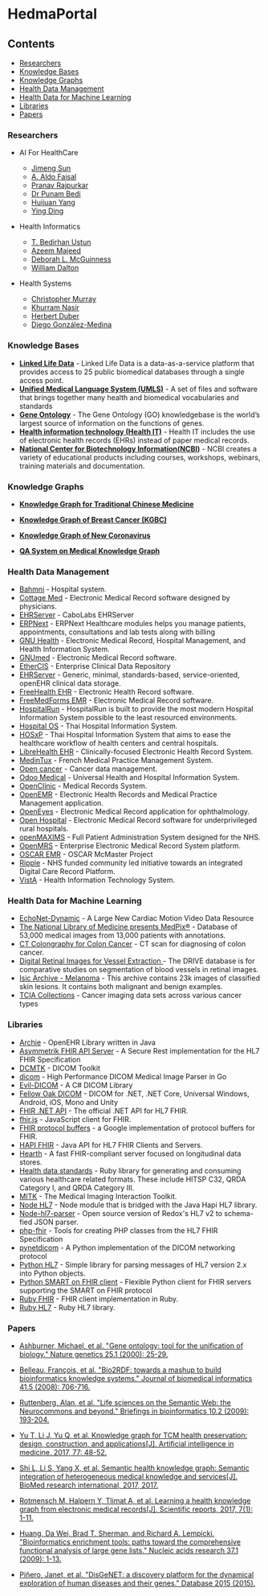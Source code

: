 # HedmaPortal
## Contents  
- [Researchers](#researchers)
- [Knowledge Bases](#knowledge-bases)  
- [Knowledge Graphs](#knowledge-graphs)
- [Health Data Management](#health-data-management)
- [Health Data for Machine Learning](#health-data-for-machine-learning)
- [Libraries](#libraries)
- [Papers](#papers)

### Researchers
- AI For HealthCare
  - [Jimeng Sun](https://scholar.google.com/citations?user=9jmmp5sAAAAJ&hl=en)
  - [A. Aldo Faisal](https://scholar.google.com/citations?hl=en&user=WjHjbrwAAAAJ)
  - [Pranav Rajpurkar](https://scholar.google.com/citations?hl=en&user=QcOG6sgAAAAJ)
  - [Dr Punam Bedi](https://scholar.google.com/citations?hl=en&user=isHD16wAAAAJ)
  - [Huijuan Yang](https://scholar.google.com/citations?hl=en&user=97k5KAYAAAAJ)
  - [Ying Ding](https://scholar.google.com/citations?hl=en&user=97k5KAYAAAAJ)

- Health Informatics
  - [T. Bedirhan Ustun](https://scholar.google.com/citations?hl=en&user=Ta0zCAIAAAAJ)
  - [Azeem Majeed](https://scholar.google.com/citations?hl=en&user=ST8BfTgAAAAJ)
  - [Deborah L. McGuinness](https://scholar.google.com/citations?hl=en&user=PLJ0L4QAAAAJ)
  - [William Dalton](https://scholar.google.com/citations?hl=en&user=zoouc7QAAAAJ)
- Health Systems
  - [Christopher Murray](https://scholar.google.com/citations?hl=en&user=iTsZVuoAAAAJ)
  - [Khurram Nasir](https://scholar.google.com/citations?hl=en&user=G7VThNoAAAAJ)
  - [Herbert Duber](https://scholar.google.com/citations?hl=en&user=h4bIhD4AAAAJ)
  - [Diego González-Medina](https://scholar.google.com/citations?hl=zh-CN&user=-arIPHcAAAAJ)
### Knowledge Bases   
- **[Linked Life Data](https://www.ontotext.com/knowledgehub/demoservices/linked-life-data/)** - Linked Life Data is a data-as-a-service platform that provides access to 25 public biomedical databases through a single access point.
- **[Unified Medical Language System (UMLS)](https://www.nlm.nih.gov/research/umls/index.html)** - A set of files and software that brings together many health and biomedical vocabularies and standards
- **[Gene Ontology](http://geneontology.org/)** - The Gene Ontology (GO) knowledgebase is the world’s largest source of information on the functions of genes. 
- **[Health information technology (Health IT)](https://www.healthit.gov/)** - Health IT includes the use of electronic health records (EHRs) instead of paper medical records.
- **[National Center for Biotechnology Information(NCBI)](https://www.ncbi.nlm.nih.gov/)** - NCBI creates a variety of educational products including courses, workshops, webinars, training materials and documentation.


### Knowledge Graphs  
- **[Knowledge Graph for Traditional Chinese Medicine](http://www.tcmkb.cn/kg/)**  

- **[Knowledge Graph of Breast Cancer (KGBC)](http://wasp.cs.vu.nl/BreastCancerKG/)**  

- **[Knowledge Graph of New Coronavirus](http://openkg.cn/group/coronavirus)**  

- **[QA System on Medical Knowledge Graph](https://github.com/liuhuanyong/QASystemOnMedicalKG)**  

### Health Data Management
 * [Bahmni](http://www.bahmni.org/) - Hospital system.
  * [Cottage Med](http://www.cottagemed.org/cottage-med) - Electronic Medical Record software designed by physicians.
  * [EHRServer](https://github.com/ppazos/cabolabs-ehrserver) - CaboLabs EHRServer
  * [ERPNext](https://erpnext.com/healthcare) - ERPNext Healthcare modules helps you manage patients, appointments, consultations and lab tests along with billing
  * [GNU Health](http://health.gnu.org/) - Electronic Medical Record, Hospital Management, and Health Information System.
  * [GNUmed](http://wiki.gnumed.de/bin/view/Gnumed) - Electronic Medical Record software.
  * [EtherCIS](http://ethercis.org) - Enterprise Clinical Data Repository
  * [EHRServer](https://github.com/ppazos/cabolabs-ehrserver) - Generic, minimal, standards-based, service-oriented, openEHR clinical data storage.
  * [FreeHealth EHR](https://freehealth.io) - Electronic Health Record software.
  * [FreeMedForms EMR](https://freemedforms.com) - Electronic Medical Record software.
  * [HospitalRun](http://hospitalrun.io/) - HospitalRun is built to provide the most modern Hospital Information System possible to the least resourced environments.
  * [Hospital OS](http://www.hospital-os.com) - Thai Hospital Information System.
  * [HOSxP](http://hosxp.net/joomla25/) - Thai Hospital Information System that aims to ease the healthcare workflow of health centers and central hospitals.
  * [LibreHealth EHR](http://librehealth.io/projects/lh-ehr/) - Clinically-focused Electronic Health Record System.
  * [MedinTux](https://medintux.org/) - French Medical Practice Management System.
  * [Open cancer](http://opencancer.net/) - Cancer data management.
  * [Odoo Medical](https://github.com/OCA/vertical-medical) - Universal Health and Hospital Information System.
  * [OpenClinic](http://openclinic.sourceforge.net/) - Medical Records System.
  * [OpenEMR](http://www.open-emr.org/) - Electronic Health Records and Medical Practice Management application.
  * [OpenEyes](http://www.openeyes.org.uk) - Electronic Medical Record application for ophthalmology.
  * [Open Hospital](https://sourceforge.net/projects/openhospital/) - Electronic Medical Record software for underprivileged rural hospitals.
  * [openMAXIMS](https://github.com/IMS-MAXIMS/openMAXIMS) - Full Patient Administration System designed for the NHS.
  * [OpenMRS](http://openmrs.org/) - Enterprise Electronic Medical Record System platform.
  * [OSCAR EMR](https://bitbucket.org/oscaremr/oscar) - OSCAR McMaster Project
  * [Ripple](http://rippleosi.org/) -  NHS funded community led initiative towards an integrated Digital Care Record Platform.
  * [VistA](https://www.osehra.org/content/osehra-vista) - Health Information Technology System.
### Health Data for Machine Learning
  * [EchoNet-Dynamic](https://echonet.github.io/dynamic/index.html) - A Large New Cardiac Motion Video Data Resource
  * [The National Library of Medicine presents MedPix®](https://medpix.nlm.nih.gov/home) - Database of 53,000 medical images from 13,000 patients with annotations.
  * [CT Colongraphy for Colon Cancer](https://wiki.cancerimagingarchive.net/display/Public/CT+COLONOGRAPHY#dc149b9170f54aa29e88f1119e25ba3e) - CT scan for diagnosing of colon cancer.
  * [Digital Retinal Images for Vessel Extraction ]( http://www.isi.uu.nl/Research/Databases/DRIVE/download.php) - The DRIVE database is for comparative studies on segmentation of blood vessels in retinal images.
  * [Isic Archive - Melanoma]( https://www.isic-archive.com) - This archive contains 23k images of classified skin lesions. It contains both malignant and benign examples.
  * [TCIA Collections]( http://www.cancerimagingarchive.net/) - Cancer imaging data sets across various cancer types
### Libraries
 * [Archie](https://github.com/openehr/archie) - OpenEHR Library written in Java
  * [Asymmetrik FHIR API Server](https://github.com/Asymmetrik/node-fhir-server-core) - A Secure Rest implementation for the HL7 FHIR Specification
  * [DCMTK](https://dicom.offis.de/dcmtk.php.en) - DICOM Toolkit
  * [dicom](https://github.com/suyashkumar/dicom) - High Performance DICOM Medical Image Parser in Go
  * [Evil-DICOM](https://github.com/rexcardan/Evil-DICOM) - A C# DICOM Library
  * [Fellow Oak DICOM](https://github.com/fo-dicom/fo-dicom) - DICOM for .NET, .NET Core, Universal Windows, Android, iOS, Mono and Unity
  * [FHIR .NET API](https://github.com/FirelyTeam/fhir-net-api) - The official .NET API for HL7 FHIR.
  * [fhir.js](https://github.com/FHIR/fhir.js) - JavaScript client for FHIR.
  * [FHIR protocol buffers](https://github.com/google/fhir) - a Google implementation of protocol buffers for FHIR.
  * [HAPI FHIR](https://github.com/jamesagnew/hapi-fhir) - Java API for HL7 FHIR Clients and Servers.
  * [Hearth](https://github.com/jembi/hearth) - A fast FHIR-compliant server focused on longitudinal data stores.
  * [Health data standards](https://github.com/projectcypress/health-data-standards) - Ruby library for generating and consuming various healthcare related formats. These include HITSP C32, QRDA Category I, and QRDA Category III.
  * [MITK](http://mitk.org/wiki/MITK) - The Medical Imaging Interaction Toolkit.
  * [Node HL7](https://github.com/MatthewVita/node-hl7-complete) - Node module that is bridged with the Java Hapi HL7 library.
  * [Node-hl7-parser](https://github.com/RedoxEngine/redox-hl7-v2) - Open source version of Redox's HL7 v2 to schema-fied JSON parser.
  * [php-fhir](https://github.com/dcarbone/php-fhir) - Tools for creating PHP classes from the HL7 FHIR Specification
  * [pynetdicom](https://github.com/pydicom/pynetdicom) - A Python implementation of the DICOM networking protocol
  * [Python HL7](https://github.com/johnpaulett/python-hl7) - Simple library for parsing messages of HL7 version 2.x into Python objects.
  * [Python SMART on FHIR client](https://github.com/smart-on-fhir/client-py) - Flexible Python client for FHIR servers supporting the SMART on FHIR protocol
  * [Ruby FHIR](https://github.com/fhir-crucible/fhir_client) - FHIR client implementation in Ruby.
  * [Ruby HL7](https://github.com/segfault/ruby-hl7) - Ruby HL7 library.
### Papers
- [Ashburner, Michael, et al. "Gene ontology: tool for the unification of biology." Nature genetics 25.1 (2000): 25-29.](https://www.ncbi.nlm.nih.gov/pmc/articles/PMC3037419/)  

- [Belleau, François, et al. "Bio2RDF: towards a mashup to build bioinformatics knowledge systems." Journal of biomedical informatics 41.5 (2008): 706-716.](https://www.sciencedirect.com/science/article/pii/S1532046408000415)  

- [Ruttenberg, Alan, et al. "Life sciences on the Semantic Web: the Neurocommons and beyond." Briefings in bioinformatics 10.2 (2009): 193-204.](https://academic.oup.com/bib/article/10/2/193/184336)

- [Yu T, Li J, Yu Q, et al. Knowledge graph for TCM health preservation: design, construction, and applications[J]. Artificial intelligence in medicine, 2017, 77: 48-52.](https://www.sciencedirect.com/science/article/pii/S0933365717301355)

- [Shi L, Li S, Yang X, et al. Semantic health knowledge graph: Semantic integration of heterogeneous medical knowledge and services[J]. BioMed research international, 2017, 2017.](http://downloads.hindawi.com/journals/bmri/2017/2858423.pdf)

- [Rotmensch M, Halpern Y, Tlimat A, et al. Learning a health knowledge graph from electronic medical records[J]. Scientific reports, 2017, 7(1): 1-11.](https://www.nature.com/articles/s41598-017-05778-z)

- [Huang, Da Wei, Brad T. Sherman, and Richard A. Lempicki. "Bioinformatics enrichment tools: paths toward the comprehensive functional analysis of large gene lists." Nucleic acids research 37.1 (2009): 1-13.](https://academic.oup.com/nar/article/37/1/1/1026684)

- [Piñero, Janet, et al. "DisGeNET: a discovery platform for the dynamical exploration of human diseases and their genes." Database 2015 (2015).](https://academic.oup.com/database/article/doi/10.1093/database/bav028/2433160)





